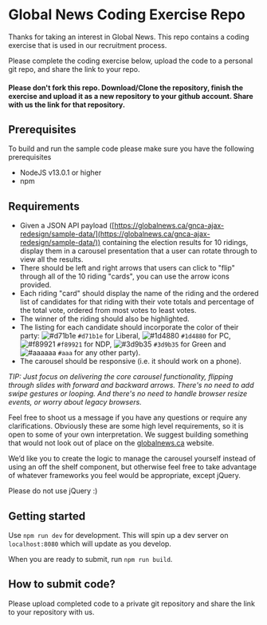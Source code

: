 # Global News Coding Exercise Repo

Thanks for taking an interest in Global News. This repo contains a coding exercise that is used in our recruitment process.

Please complete the coding exercise below, upload the code to a personal git repo, and share the link to your repo.

#### Please don't fork this repo. Download/Clone the repository, finish the exercise and upload it as a new repository to your github account. Share with us the link for that repository.

## Prerequisites
To build and run the sample code please make sure you have the following prerequisites
- NodeJS v13.0.1 or higher
- npm

## Requirements

- Given a JSON API payload ([https://globalnews.ca/gnca-ajax-redesign/sample-data/](https://globalnews.ca/gnca-ajax-redesign/sample-data/)) containing the election results for 10 ridings, display them in a carousel presentation that a user can rotate through to view all the results.
- There should be left and right arrows that users can click to "flip" through all of the 10 riding "cards", you can use the arrow icons provided.
- Each riding "card" should display the name of the riding and the ordered list of candidates for that riding with their vote totals and percentage of the total vote, ordered from most votes to least votes.
- The winner of the riding should also be highlighted.
- The listing for each candidate should incorporate the color of their party: ![#d71b1e](https://via.placeholder.com/15/d71b1e/000000?text=+) `#d71b1e` for Liberal, ![#1d4880](https://via.placeholder.com/15/1d4880/000000?text=+) `#1d4880` for PC, ![#f89921](https://via.placeholder.com/15/f89921/000000?text=+) `#f89921` for NDP, ![#3d9b35](https://via.placeholder.com/15/3d9b35/000000?text=+) `#3d9b35` for Green and ![#aaaaaa](https://via.placeholder.com/15/aaaaaa/000000?text=+) `#aaa` for any other party).
- The carousel should be responsive (i.e. it should work on a phone).

*TIP: Just focus on delivering the core carousel functionality, flipping through slides with forward and backward arrows. There's no need to add swipe gestures or looping. And there's no need to handle browser resize events, or worry about legacy browsers.*

Feel free to shoot us a message if you have any questions or require any clarifications.  Obviously these are some high level requirements, so it is open to some of your own interpretation. We suggest building something that would not look out of place on the [globalnews.ca](https://globalnews.ca) website.

We’d like you to create the logic to manage the carousel yourself instead of using an off the shelf component, but otherwise feel free to take advantage of whatever frameworks you feel would be appropriate, except jQuery.

Please do not use jQuery :)

## Getting started

Use `npm run dev` for development. This will spin up a dev server on `localhost:8080` which will update as you develop.

When you are ready to submit, run `npm run build`.

## How to submit code?
Please upload completed code to a private git repository and share the link to your repository with us.
